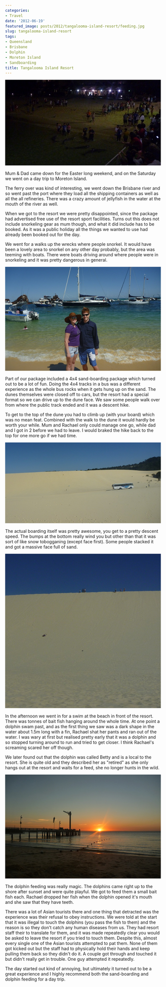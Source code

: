 ```yaml
---
categories:
- Travel
date: '2012-06-19'
featured_image: posts/2012/tangalooma-island-resort/feeding.jpg
slug: tangalooma-island-resort
tags:
- Queensland
- Brisbane
- Dolphin
- Moreton Island
- Sandboarding
title: Tangalooma Island Resort
---
```


![Dolphin Feeding](feeding.jpg)

Mum & Dad came down for the Easter long weekend, and on the Saturday we went on a day trip to Moreton Island.

The ferry over was kind of interesting, we went down the Brisbane river and so went past the port where they load all the shipping containers as well as all the all refineries. There was a crazy amount of jellyfish in the water at the mouth of the river as well.

When we got to the resort we were pretty disappointed, since the package had advertised free use of the resort sport facilities. Turns out this does not include snorkeling gear as mum though, and what it did include has to be booked. As it was a public holiday all the things we wanted to use had already been booked out for the day.

We went for a walks up the wrecks where people snorkel. It would have been a lovely area to snorkel on any other day probably, but the area was teeming with boats. There were boats driving around where people were in snorkeling and it was pretty dangerous in general.

![](wrecks.jpg)

Part of our package included a 4x4 sand-boarding package which turned out to be a lot of fun. Doing the 4x4 tracks in a bus was a different experience as the whole bus rocks when it gets hung up on the sand. The dunes themselves were closed off to cars, but the resort had a special format so we can drive up to the dune face. We saw some people walk over from where the public track ended and it was a descent hike.

To get to the top of the dune you had to climb up (with your board) which was no mean feat. Combined with the walk to the dune it would hardly be worth your while. Mum and Rachael only could manage one go, while dad and I got in 2 before we had to leave. I would braked the hike back to the top for one more go if we had time.

![](bus.jpg)

The actual boarding itself was pretty awesome, you get to a pretty descent speed. The bumps at the bottom really wind you but other than that it was sort of like snow tobogganing (except face first). Some people stacked it and got a massive face full of sand.

![](sandboarding.jpg)

In the afternoon we went in for a swim at the beach in front of the resort. There was tonnes of bait fish hanging around the whole time. At one point a dolphin swam past, and as the first thing we saw was a dark shape in the water about 1.5m long with a fin, Rachael shat her pants and ran out of the water. I was wary at first but realised pretty early that it was a dolphin and so stopped turning around to run and tried to get closer. I think Rachael's screaming scared her off though.

We later found out that the dolphin was called Betty and is a local to the resort. She is quite old and they described her as "retired" as she only hangs out at the resort and waits for a feed, she no longer hunts in the wild.

![](sunset.jpg)

The dolphin feeding was really magic. The dolphins came right up to the shore after sunset and were quite playful. We got to feed them a small bait fish each. Rachael dropped her fish when the dolphin opened it's mouth and she saw that they have teeth.

There was a lot of Asian tourists there and one thing that detracted was the experience was their refusal to obey instructions. We were told at the start that it was illegal to touch the dolphins (you pass the fish to them) and the reason is so they don't catch any human diseases from us. They had resort staff their to translate for them, and it was made repeatedly clear you would be asked to leave the resort if you tried to touch them. Despite this, almost every single one of the Asian tourists attempted to pat them. None of them got kicked out but the staff had to physically hold their hands and keep pulling them back so they didn't do it. A couple got through and touched it but didn't really get in trouble. One guy attempted it repeatedly.

The day started out kind of annoying, but ultimately it turned out to be a great experience and I highly recommend both the sand-boarding and dolphin feeding for a day trip.